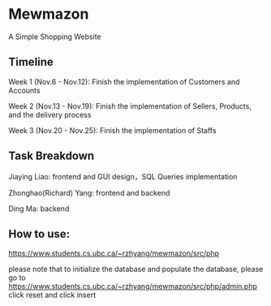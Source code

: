 # Mewmazon
A Simple Shopping Website

## Timeline

Week 1 (Nov.6 - Nov.12): Finish the implementation of Customers and Accounts

Week 2 (Nov.13 - Nov.19): Finish the implementation of Sellers, Products, and the delivery process

Week 3 (Nov.20 - Nov.25): Finish the implementation of Staffs

## Task Breakdown

Jiaying Liao: frontend and GUI design，SQL Queries implementation

Zhonghao(Richard) Yang: frontend and backend 

Ding Ma: backend

## How to use:
https://www.students.cs.ubc.ca/~rzhyang/mewmazon/src/php

please note that to initialize the database and populate the database, please go to https://www.students.cs.ubc.ca/~rzhyang/mewmazon/src/php/admin.php
click reset and click insert
